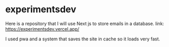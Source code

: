 # experimentsdev
Here is a repository that I will use Next js to store emails in a database.
link: https://experimentsdev.vercel.app/

I used pwa and a system that saves the site in cache so it loads very fast.
